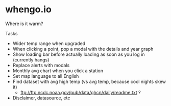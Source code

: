 whengo.io
=========

Where is it warm?

Tasks
* Wider temp range when upgraded
* When clicking a point, pop a modal with the details and year graph
* Show loading bar before actually loading as soon as you log in (currently hangs)
* Replace alerts with modals
* Monthly avg chart when you click a station
* Set map language to all English
* Find dataset with avg high temp (vs avg temp, because cool nights skew it)
	* ftp://ftp.ncdc.noaa.gov/pub/data/ghcn/daily/readme.txt ?
* Disclaimer, datasource, etc


